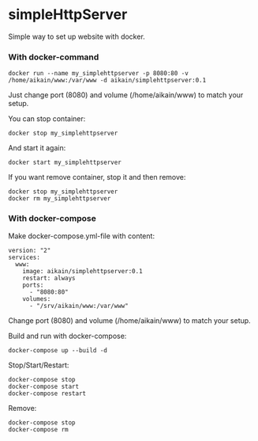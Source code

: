 # simpleHttpServer
Simple way to set up website with docker.

### With docker-command

    docker run --name my_simplehttpserver -p 8080:80 -v /home/aikain/www:/var/www -d aikain/simplehttpserver:0.1

Just change port (8080) and volume (/home/aikain/www) to match your setup.

You can stop container:

    docker stop my_simplehttpserver
    
And start it again:

    docker start my_simplehttpserver

If you want remove container, stop it and then remove:

    docker stop my_simplehttpserver
    docker rm my_simplehttpserver

### With docker-compose

Make docker-compose.yml-file with content:

    version: "2"
    services:
      www:
        image: aikain/simplehttpserver:0.1
        restart: always
        ports:
          - "8080:80"
        volumes:
          - "/srv/aikain/www:/var/www"

Change port (8080) and volume (/home/aikain/www) to match your setup.

Build and run with docker-compose:

    docker-compose up --build -d

Stop/Start/Restart:

    docker-compose stop
    docker-compose start
    docker-compose restart

Remove:

    docker-compose stop
    docker-compose rm
